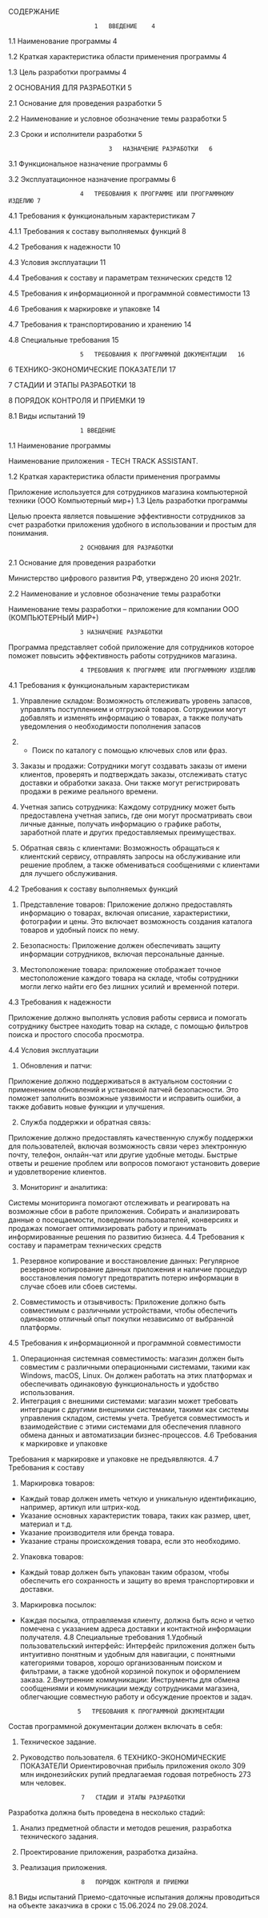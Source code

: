 СОДЕРЖАНИЕ

							1	ВВЕДЕНИЕ	4

1.1	Наименование программы	4

1.2	Краткая характеристика области применения программы	4

1.3	Цель разработки программы	4

2	ОСНОВАНИЯ ДЛЯ РАЗРАБОТКИ	5

2.1	Основание для проведения разработки	5

2.2	Наименование и условное обозначение темы разработки	5

2.3	Сроки и исполнители разработки	5

					
     							3	НАЗНАЧЕНИЕ РАЗРАБОТКИ	6

3.1	Функциональное назначение программы	6


3.2	Эксплуатационное назначение программы	6

						4	ТРЕБОВАНИЯ К ПРОГРАММЕ ИЛИ ПРОГРАММНОМУ ИЗДЕЛИЮ	7

4.1	Требования к функциональным характеристикам	7

4.1.1 Требования к составу выполняемых функций	8

4.2	Требования к надежности	10

4.3	Условия эксплуатации	11

4.4	Требования к составу и параметрам технических средств	12

4.5	Требования к информационной и программной совместимости	13

4.6	Требования к маркировке и упаковке	14

4.7	Требования к транспортированию и хранению	14

4.8	Специальные требования	15

					
     
     					5	ТРЕБОВАНИЯ К ПРОГРАММНОЙ ДОКУМЕНТАЦИИ	16

6	ТЕХНИКО-ЭКОНОМИЧЕСКИЕ ПОКАЗАТЕЛИ	17

7	СТАДИИ И ЭТАПЫ РАЗРАБОТКИ	18

8	ПОРЯДОК КОНТРОЛЯ И ПРИЕМКИ	19

8.1	Виды испытаний	19

						1 ВВЕДЕНИЕ

1.1	Наименование программы

Наименование  приложения -  TECH TRACK ASSISTANT.

1.2	Краткая характеристика области применения программы


Приложение используется для сотрудников магазина компьютерной техники (ООО Компьютерный мир+)
1.3	Цель разработки программы 

Целью проекта является повышение эффективности сотрудников за счет разработки приложения удобного в использовании и простым для понимания.


						2 ОСНОВАНИЯ ДЛЯ РАЗРАБОТКИ

2.1 Основание для проведения разработки

Министерство цифрового развития РФ, утверждено 20 июня 2021г.

2.2 Наименование и условное обозначение темы разработки

Наименование темы разработки – приложение для компании ООО (КОМПЬЮТЕРНЫЙ МИР+)





						3 НАЗНАЧЕНИЕ РАЗРАБОТКИ

Программа представляет собой приложение для сотрудников которое поможет повысить  эффективность работы сотрудников магазина.

						4 ТРЕБОВАНИЯ К ПРОГРАММЕ ИЛИ ПРОГРАММНОМУ ИЗДЕЛИЮ

4.1 Требования к функциональным характеристикам


1. Управление складом: Возможность отслеживать уровень запасов, управлять поступлением и отгрузкой товаров. Сотрудники могут добавлять и изменять информацию о товарах, а также получать уведомления о необходимости пополнения запасов

2. - Поиск по каталогу с помощью ключевых слов или фраз. 


3. Заказы и продажи: Сотрудники могут создавать заказы от имени клиентов, проверять и подтверждать заказы, отслеживать статус доставки и обработки заказа. Они также могут регистрировать продажи в режиме реального времени.

4. Учетная запись сотрудника: Каждому сотруднику может быть предоставлена учетная запись, где они могут просматривать свои личные данные, получать информацию о графике работы, заработной плате и других предоставляемых преимуществах. 

5. Обратная связь с клиентами: Возможность обращаться к клиентский сервису, отправлять запросы на обслуживание или решение проблем, а также обмениваться сообщениями с клиентами для лучшего обслуживания.

4.2 Требования к составу выполняемых функций

1. Представление товаров: Приложение должно предоставлять информацию о товарах, включая описание, характеристики, фотографии и цены. Это включает возможность создания каталога товаров и удобный поиск по нему. 

3. Безопасность: Приложение должен обеспечивать защиту информации сотрудников, включая персональные данные.

3. Местоположение товара: приложение отображает точное местоположение каждого товара на складе, чтобы сотрудники могли легко найти его без лишних усилий и временной потери.

4.3	 Требования к надежности

Приложение должно выполнять условия работы сервиса и помогать сотруднику быстрее находить товар на складе, с помощью фильтров поиска и простого способа просмотра.

4.4	 Условия эксплуатации

1.  Обновления и патчи: 

Приложение должно поддерживаться в актуальном состоянии с применением обновлений и установкой патчей безопасности. Это поможет заполнить возможные уязвимости и исправить ошибки, а также добавить новые функции и улучшения.

2. Служба поддержки и обратная связь:

Приложение должно предоставлять качественную службу поддержки для пользователей, включая возможность связи через электронную почту, телефон, онлайн-чат или другие удобные методы. Быстрые ответы и решение проблем или вопросов 
помогают установить доверие и удовлетворение клиентов. 

3. Мониторинг и аналитика: 

Системы мониторинга помогают отслеживать и реагировать на возможные сбои в работе приложения. Собирать и анализировать данные о посещаемости, поведении пользователей, конверсиях и продажах помогает оптимизировать работу и принимать информированные решения по развитию бизнеса.
4.4 Требования к составу и параметрам технических средств

1. Резервное копирование и восстановление данных: 
Регулярное резервное копирование данных приложения и наличие процедур восстановления помогут предотвратить потерю информации в случае сбоев или сбоев системы.

2. Совместимость и отзывчивость:
Приложение должно быть совместимым с различными устройствами, чтобы обеспечить одинаково отличный опыт покупки независимо от выбранной платформы.

4.5	Требования к информационной и программной совместимости
  1. Операционная системная совместимость: магазин должен быть совместим с различными операционными системами, такими как Windows, macOS, Linux. Он должен работать на этих платформах и обеспечивать одинаковую функциональность и     удобство использования. 
  2. Интеграция с внешними системами: магазин может требовать интеграции с другими внешними системами, такими как системы управления складом, системы учета. Требуется совместимость и взаимодействие с этими системами для обеспечения плавного обмена данных и автоматизации бизнес-процессов. 
  4.6	Требования к маркировке и упаковке

Требования к маркировке и упаковке не предъявляются.
  4.7	 Требования к составу
  1. Маркировка товаров: 
  - Каждый товар должен иметь четкую и уникальную идентификацию, например, артикул или штрих-код. 
  - Указание основных характеристик товара, таких как размер, цвет, материал и т.д. 
  - Указание производителя или бренда товара. 
  - Указание страны происхождения товара, если это необходимо.
  2. Упаковка товаров: 
  - Каждый товар должен быть упакован таким образом, чтобы обеспечить его сохранность и защиту во время транспортировки и доставки. 
  3. Маркировка посылок:
  - Каждая посылка, отправляемая клиенту, должна быть ясно и четко помечена с указанием адреса доставки и контактной информации получателя.
  4.8	 Специальные требования
  1.Удобный пользовательский интерфейс: Интерфейс приложения должен быть интуитивно понятным и удобным для навигации, с понятными категориями товаров, хорошо организованным поиском и фильтрами, а также удобной корзиной покупок и оформлением заказа.
  2.Внутренние коммуникации: Инструменты для обмена сообщениями и коммуникации между сотрудниками магазина, облегчающие совместную работу и обсуждение проектов и задач.
  
 					 	5	ТРЕБОВАНИЯ К ПРОГРАММНОЙ ДОКУМЕНТАЦИИ

Состав программной документации должен включать в себя:
1. Техническое задание.
2. Руководство пользователя.
						6	ТЕХНИКО-ЭКОНОМИЧЕСКИЕ ПОКАЗАТЕЛИ
Ориентировочная прибыль приложения около 309 млн индонезийских рупий предлагаемая годовая потребность 273 млн человек.

						7	СТАДИИ И ЭТАПЫ РАЗРАБОТКИ
Разработка должна быть проведена в несколько стадий: 
1. Анализ предметной области и методов решения, разработка технического задания.
2. Проектирование приложения, разработка дизайна.
3. Реализация приложения.

						8	ПОРЯДОК КОНТРОЛЯ И ПРИЕМКИ
8.1 Виды испытаний
Приемо-сдаточные испытания должны проводиться на объекте заказчика в сроки с 15.06.2024 по 29.08.2024. 
